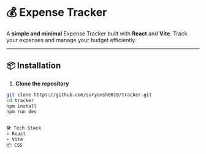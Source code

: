 # 💰 Expense Tracker
 
A **simple and minimal** Expense Tracker built with **React** and **Vite**. Track your expenses and manage your budget efficiently.

---
   
## 📦 Installation 
 
 
1. **Clone the repository** 
```bash
git clone https://github.com/suryansh0010/tracker.git
cd tracker
npm install
npm run dev


🛠️ Tech Stack
⚛️ React
⚡ Vite
📦 CSS
